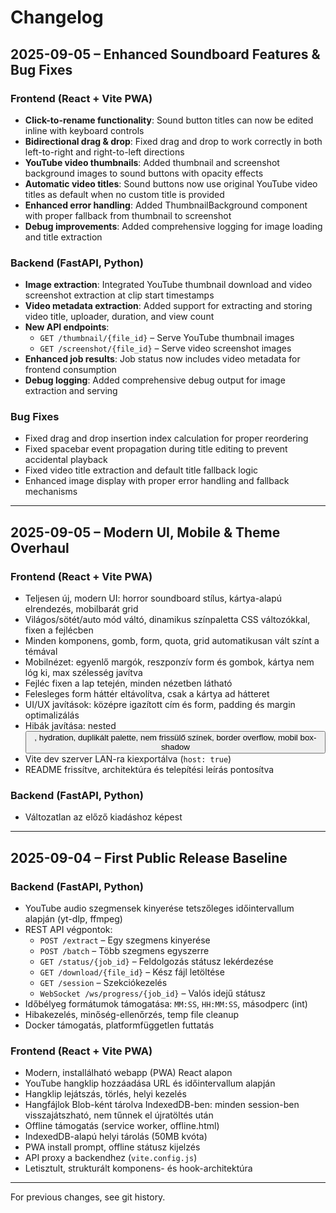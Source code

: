 # Changelog

## 2025-09-05 – Enhanced Soundboard Features & Bug Fixes

### Frontend (React + Vite PWA)

- **Click-to-rename functionality**: Sound button titles can now be edited inline with keyboard controls
- **Bidirectional drag & drop**: Fixed drag and drop to work correctly in both left-to-right and right-to-left directions
- **YouTube video thumbnails**: Added thumbnail and screenshot background images to sound buttons with opacity effects
- **Automatic video titles**: Sound buttons now use original YouTube video titles as default when no custom title is provided
- **Enhanced error handling**: Added ThumbnailBackground component with proper fallback from thumbnail to screenshot
- **Debug improvements**: Added comprehensive logging for image loading and title extraction

### Backend (FastAPI, Python)

- **Image extraction**: Integrated YouTube thumbnail download and video screenshot extraction at clip start timestamps
- **Video metadata extraction**: Added support for extracting and storing video title, uploader, duration, and view count
- **New API endpoints**: 
  - `GET /thumbnail/{file_id}` – Serve YouTube thumbnail images
  - `GET /screenshot/{file_id}` – Serve video screenshot images
- **Enhanced job results**: Job status now includes video metadata for frontend consumption
- **Debug logging**: Added comprehensive debug output for image extraction and serving

### Bug Fixes

- Fixed drag and drop insertion index calculation for proper reordering
- Fixed spacebar event propagation during title editing to prevent accidental playback
- Fixed video title extraction and default title fallback logic
- Enhanced image display with proper error handling and fallback mechanisms

---

## 2025-09-05 – Modern UI, Mobile & Theme Overhaul

### Frontend (React + Vite PWA)

- Teljesen új, modern UI: horror soundboard stílus, kártya-alapú elrendezés, mobilbarát grid
- Világos/sötét/auto mód váltó, dinamikus színpaletta CSS változókkal, fixen a fejlécben
- Minden komponens, gomb, form, quota, grid automatikusan vált színt a témával
- Mobilnézet: egyenlő margók, reszponzív form és gombok, kártya nem lóg ki, max szélesség javítva
- Fejléc fixen a lap tetején, minden nézetben látható
- Felesleges form háttér eltávolítva, csak a kártya ad hátteret
- UI/UX javítások: középre igazított cím és form, padding és margin optimalizálás
- Hibák javítása: nested <button>, hydration, duplikált palette, nem frissülő színek, border overflow, mobil box-shadow
- Vite dev szerver LAN-ra kiexportálva (`host: true`)
- README frissítve, architektúra és telepítési leírás pontosítva

### Backend (FastAPI, Python)

- Változatlan az előző kiadáshoz képest

---

## 2025-09-04 – First Public Release Baseline

### Backend (FastAPI, Python)

- YouTube audio szegmensek kinyerése tetszőleges időintervallum alapján (yt-dlp, ffmpeg)
- REST API végpontok:
  - `POST /extract` – Egy szegmens kinyerése
  - `POST /batch` – Több szegmens egyszerre
  - `GET /status/{job_id}` – Feldolgozás státusz lekérdezése
  - `GET /download/{file_id}` – Kész fájl letöltése
  - `GET /session` – Szekciókezelés
  - `WebSocket /ws/progress/{job_id}` – Valós idejű státusz
- Időbélyeg formátumok támogatása: `MM:SS`, `HH:MM:SS`, másodperc (int)
- Hibakezelés, minőség-ellenőrzés, temp file cleanup
- Docker támogatás, platformfüggetlen futtatás

### Frontend (React + Vite PWA)

- Modern, installálható webapp (PWA) React alapon
- YouTube hangklip hozzáadása URL és időintervallum alapján
- Hangklip lejátszás, törlés, helyi kezelés
- Hangfájlok Blob-ként tárolva IndexedDB-ben: minden session-ben visszajátszható, nem tűnnek el újratöltés után
- Offline támogatás (service worker, offline.html)
- IndexedDB-alapú helyi tárolás (50MB kvóta)
- PWA install prompt, offline státusz kijelzés
- API proxy a backendhez (`vite.config.js`)
- Letisztult, strukturált komponens- és hook-architektúra

---

For previous changes, see git history.
